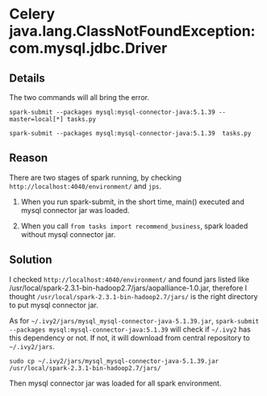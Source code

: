 # Celery java.lang.ClassNotFoundException: com.mysql.jdbc.Driver

## Details

The two commands will all bring the error.

```
spark-submit --packages mysql:mysql-connector-java:5.1.39 --master=local[*] tasks.py
```

```
spark-submit --packages mysql:mysql-connector-java:5.1.39  tasks.py
```

## Reason

There are two stages of spark running, by checking `http://localhost:4040/environment/` and `jps`.

1. When you run spark-submit, in the short time, main() executed and mysql connector jar was loaded.

2. When you call `from tasks import recommend_business`, spark loaded without mysql connector jar.

## Solution

I checked `http://localhost:4040/environment/` and found jars listed like /usr/local/spark-2.3.1-bin-hadoop2.7/jars/aopalliance-1.0.jar, therefore I thought `/usr/local/spark-2.3.1-bin-hadoop2.7/jars/` is the right directory to put mysql connector jar.

As for `~/.ivy2/jars/mysql_mysql-connector-java-5.1.39.jar`, `spark-submit --packages mysql:mysql-connector-java:5.1.39` will check if `~/.ivy2` has this dependency or not. If not, it will download from central repository to `~/.ivy2/jars`.

```
sudo cp ~/.ivy2/jars/mysql_mysql-connector-java-5.1.39.jar  /usr/local/spark-2.3.1-bin-hadoop2.7/jars/
```

Then mysql connector jar was loaded for all spark environment.



